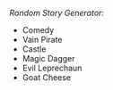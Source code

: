 *Random Story Generator:*

- Comedy
- Vain Pirate
- Castle
- Magic Dagger
- Evil Leprechaun
- Goat Cheese
